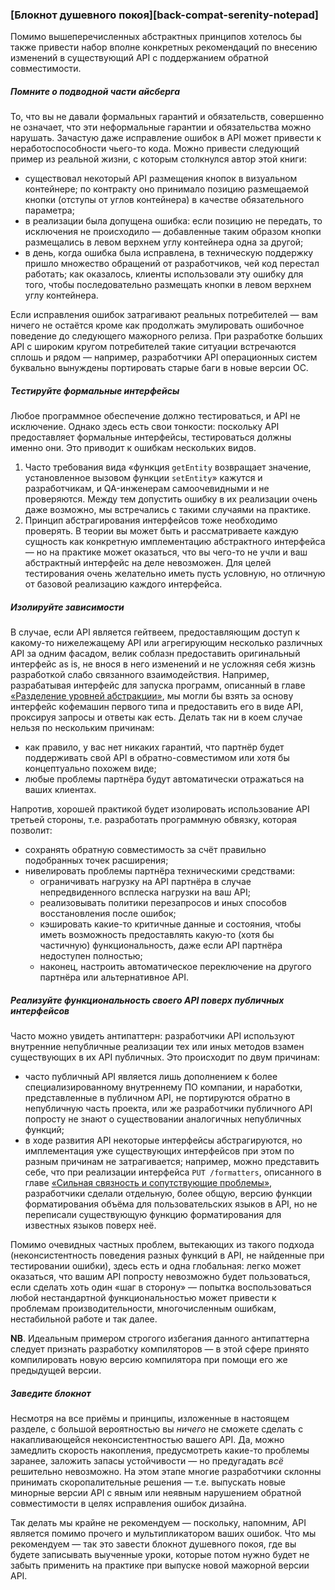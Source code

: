 ### [Блокнот душевного покоя][back-compat-serenity-notepad]

Помимо вышеперечисленных абстрактных принципов хотелось бы также привести набор вполне конкретных рекомендаций по внесению изменений в существующий API с поддержанием обратной совместимости.

##### Помните о подводной части айсберга

То, что вы не давали формальных гарантий и обязательств, совершенно не означает, что эти неформальные гарантии и обязательства можно нарушать. Зачастую даже исправление ошибок в API может привести к неработоспособности чьего-то кода. Можно привести следующий пример из реальной жизни, с которым столкнулся автор этой книги:
  * существовал некоторый API размещения кнопок в визуальном контейнере; по контракту оно принимало позицию размещаемой кнопки (отступы от углов контейнера) в качестве обязательного параметра;
  * в реализации была допущена ошибка: если позицию не передать, то исключения не происходило — добавленные таким образом кнопки размещались в левом верхнем углу контейнера одна за другой;
  * в день, когда ошибка была исправлена, в техническую поддержку пришло множество обращений от разработчиков, чей код перестал работать; как оказалось, клиенты использовали эту ошибку для того, чтобы последовательно размещать кнопки в левом верхнем углу контейнера.

Если исправления ошибок затрагивают реальных потребителей — вам ничего не остаётся кроме как продолжать эмулировать ошибочное поведение до следующего мажорного релиза. При разработке больших API с широким кругом потребителей такие ситуации встречаются сплошь и рядом — например, разработчики API операционных систем буквально вынуждены портировать старые баги в новые версии ОС.

##### Тестируйте формальные интерфейсы

Любое программное обеспечение должно тестироваться, и API не исключение. Однако здесь есть свои тонкости: поскольку API предоставляет формальные интерфейсы, тестироваться должны именно они. Это приводит к ошибкам нескольких видов.

  1. Часто требования вида «функция `getEntity` возвращает значение, установленное вызовом функции `setEntity`» кажутся и разработчикам, и QA-инженерам самоочевидными и не проверяются. Между тем допустить ошибку в их реализации очень даже возможно, мы встречались с такими случаями на практике.
  2. Принцип абстрагирования интерфейсов тоже необходимо проверять. В теории вы может быть и рассматриваете каждую сущность как конкретную имплементацию абстрактного интерфейса — но на практике может оказаться, что вы чего-то не учли и ваш абстрактный интерфейс на деле невозможен. Для целей тестирования очень желательно иметь пусть условную, но отличную от базовой реализацию каждого интерфейса.

##### Изолируйте зависимости

В случае, если API является гейтвеем, предоставляющим доступ к какому-то нижележащему API или агрегирующим несколько различных API за одним фасадом, велик соблазн предоставить оригинальный интерфейс as is, не внося в него изменений и не усложняя себя жизнь разработкой слабо связанного взаимодействия. Например, разрабатывая интерфейс для запуска программ, описанный в главе [«Разделение уровней абстракции»](#api-design-separating-abstractions), мы могли бы взять за основу интерфейс кофемашин первого типа и предоставить его в виде API, проксируя запросы и ответы как есть. Делать так ни в коем случае нельзя по нескольким причинам:
  * как правило, у вас нет никаких гарантий, что партнёр будет поддерживать свой API в обратно-совместимом или хотя бы концептуально похожем виде;
  * любые проблемы партнёра будут автоматически отражаться на ваших клиентах.

Напротив, хорошей практикой будет изолировать использование API третьей стороны, т.е. разработать программную обвязку, которая позволит:
  * сохранять обратную совместимость за счёт правильно подобранных точек расширения;
  * нивелировать проблемы партнёра техническими средствами:
      * ограничивать нагрузку на API партнёра в случае непредвиденного всплеска нагрузки на ваш API;
      * реализовывать политики перезапросов и иных способов восстановления после ошибок;
      * кэшировать какие-то критичные данные и состояния, чтобы иметь возможность предоставлять какую-то (хотя бы частичную) функциональность, даже если API партнёра недоступен полностью;
      * наконец, настроить автоматическое переключение на другого партнёра или альтернативное API.

##### Реализуйте функциональность своего API поверх публичных интерфейсов

Часто можно увидеть антипаттерн: разработчики API используют внутренние непубличные реализации тех или иных методов взамен существующих в их API публичных. Это происходит по двум причинам:
  * часто публичный API является лишь дополнением к более специализированному внутреннему ПО компании, и наработки, представленные в публичном API, не портируются обратно в непубличную часть проекта, или же разработчики публичного API попросту не знают о существовании аналогичных непубличных функций;
  * в ходе развития API некоторые интерфейсы абстрагируются, но имплементация уже существующих интерфейсов при этом по разным причинам не затрагивается; например, можно представить себе, что при реализации интерфейса `PUT /formatters`, описанного в главе [«Сильная связность и сопутствующие проблемы»](#back-compat-strong-coupling), разработчики сделали отдельную, более общую, версию функции форматирования объёма для пользовательских языков в API, но не переписали существующую функцию форматирования для известных языков поверх неё.

Помимо очевидных частных проблем, вытекающих из такого подхода (неконсистентность поведения разных функций в API, не найденные при тестировании ошибки), здесь есть и одна глобальная: легко может оказаться, что вашим API попросту невозможно будет пользоваться, если сделать хоть один «шаг в сторону» — попытка воспользоваться любой нестандартной функциональностью может привести к проблемам производительности, многочисленным ошибкам, нестабильной работе и так далее.

**NB**. Идеальным примером строгого избегания данного антипаттерна следует признать разработку компиляторов — в этой сфере принято компилировать новую версию компилятора при помощи его же предыдущей версии.

##### Заведите блокнот

Несмотря на все приёмы и принципы, изложенные в настоящем разделе, с большой вероятностью вы *ничего* не сможете сделать с накапливающейся неконсистентностью вашего API. Да, можно замедлить скорость накопления, предусмотреть какие-то проблемы заранее, заложить запасы устойчивости — но предугадать *всё* решительно невозможно. На этом этапе многие разработчики склонны принимать скоропалительные решения — т.е. выпускать новые минорные версии API с явным или неявным нарушением обратной совместимости в целях исправления ошибок дизайна.

Так делать мы крайне не рекомендуем — поскольку, напомним, API является помимо прочего и мультипликатором ваших ошибок. Что мы рекомендуем — так это завести блокнот душевного покоя, где вы будете записывать выученные уроки, которые потом нужно будет не забыть применить на практике при выпуске новой мажорной версии API.